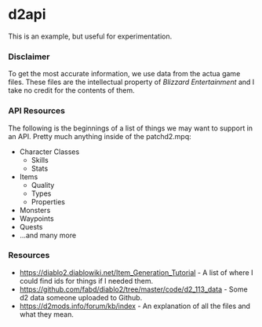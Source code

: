 # d2api

This is an example, but useful for experimentation.

### Disclaimer

To get the most accurate information, we use data from the actua game files. These files are the intellectual property of *Blizzard Entertainment* and I take no credit for the contents of them.

### API Resources

The following is the beginnings of a list of things we may want to support in an API. Pretty much anything inside of the patchd2.mpq:
* Character Classes
  * Skills
  * Stats
* Items
  * Quality
  * Types
  * Properties
* Monsters
* Waypoints
* Quests
* ...and many more

### Resources

* https://diablo2.diablowiki.net/Item_Generation_Tutorial - A list of where I could find ids for things if I needed them.
* https://github.com/fabd/diablo2/tree/master/code/d2_113_data - Some d2 data someone uploaded to Github.
* https://d2mods.info/forum/kb/index - An explanation of all the files and what they mean.


